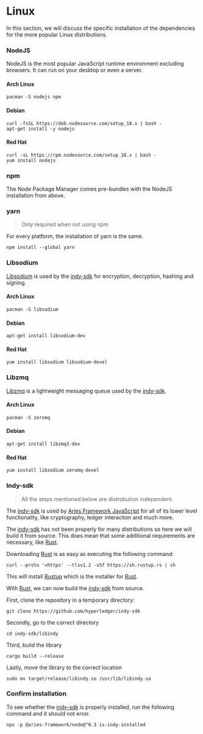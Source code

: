 # Linux

In this section, we will discuss the specific installation of the dependencies
for the more popular Linux distributions.

### NodeJS

NodeJS is the most popular JavaScript runtime environment excluding
browsers. It can run on your desktop or even a server.

<!--tabs-->

#### Arch Linux

```
pacman -S nodejs npm
```

#### Debian

```
curl -fsSL https://deb.nodesource.com/setup_18.x | bash -
apt-get install -y nodejs
```

#### Red Hat

```
curl -sL https://rpm.nodesource.com/setup_18.x | bash -
yum install nodejs
```

<!--/tabs-->

### npm

The Node Package Manager comes pre-bundles with the NodeJS installation from
above.

### yarn

> Only required when not using npm

For every platform, the installation of yarn is the same.

```console
npm install --global yarn
```

### Libsodium

[Libsodium](https://github.com/jedisct1/libsodium) is used by the
[indy-sdk](https://github.com/hyperledger/indy-sdk) for encryption, decryption,
hashing and signing.

<!--tabs-->

#### Arch Linux

```
pacman -S libsodium
```

#### Debian

```
apt-get install libsodium-dev
```

#### Red Hat

```
yum install libsodium libsodium-devel
```

<!--/tabs-->

### Libzmq

[Libzmq](https://github.com/zeromq/libzmq) is a lightweight messaging queue
used by the [indy-sdk](https://github.com/hyperledger/indy-sdk).

<!--tabs-->

#### Arch Linux

```
pacman -S zeromq
```

#### Debian

```
apt-get install libzmq3-dev
```

#### Red Hat

```
yum install libsodium zeromq-devel
```

<!--/tabs-->

### Indy-sdk

> All the steps mentioned below are distrobution independent.

The [indy-sdk](https://github.com/hyperledger/indy-sdk) is used by [Aries
Framework
JavaScript](https://github.com/hyperledger/aries-framework-javascript) for all
of its lower level functionality, like cryptography, ledger interaction and
much more.

The [indy-sdk](https://github.com/hyperledger/indy-sdk) has not been
properly for many distributions so here we will build it from source. This does
mean that some additional requirements are necessary, like
[Rust](https://www.rust-lang.org).

Downloading [Rust](https://www.rust-lang.org) is as easy as executing the
following command:

```console
curl --proto '=https' --tlsv1.2 -sSf https://sh.rustup.rs | sh
```

This will install [Rustup](https://rustup.rs) which is the installer for
[Rust](https://rust-lang.org).

With [Rust](https://rust-lang.org), we can now build the
[indy-sdk](https://github.com/hyperledger/indy-sdk) from source.

First, clone the repository in a temporary directory:

```console
git clone https://github.com/hyperledger/indy-sdk
```

Secondly, go to the correct directory

```console
cd indy-sdk/libindy
```

Third, build the library

```console
cargo build --release
```

Lastly, move the library to the correct location

```console
sudo mv target/release/libindy.so /usr/lib/libindy.so
```

### Confirm installation

To see whether the [indy-sdk](https://github.com/hyperledger/indy-sdk) is
properly installed, run the following command and it should not error.

```console
npx -p @aries-framework/node@^0.3 is-indy-installed
```
